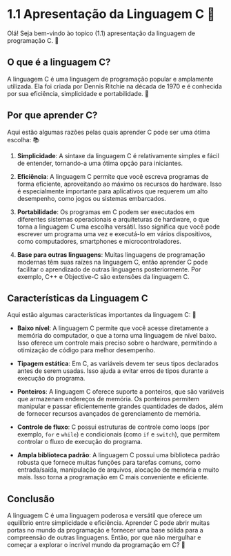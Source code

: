 # 1.1 Apresentação da Linguagem C 🚀

Olá! Seja bem-vindo ào topico (1.1) apresentação da linguagem de programação C. 🎉

## O que é a linguagem C?

A linguagem C é uma linguagem de programação popular e amplamente utilizada. Ela foi criada por Dennis Ritchie na década de 1970 e é conhecida por sua eficiência, simplicidade e portabilidade. 💪

## Por que aprender C?

Aqui estão algumas razões pelas quais aprender C pode ser uma ótima escolha: 📚

1. **Simplicidade**: A sintaxe da linguagem C é relativamente simples e fácil de entender, tornando-a uma ótima opção para iniciantes.

2. **Eficiência**: A linguagem C permite que você escreva programas de forma eficiente, aproveitando ao máximo os recursos do hardware. Isso é especialmente importante para aplicativos que requerem um alto desempenho, como jogos ou sistemas embarcados.

3. **Portabilidade**: Os programas em C podem ser executados em diferentes sistemas operacionais e arquiteturas de hardware, o que torna a linguagem C uma escolha versátil. Isso significa que você pode escrever um programa uma vez e executá-lo em vários dispositivos, como computadores, smartphones e microcontroladores.

4. **Base para outras linguagens**: Muitas linguagens de programação modernas têm suas raízes na linguagem C, então aprender C pode facilitar o aprendizado de outras linguagens posteriormente. Por exemplo, C++ e Objective-C são extensões da linguagem C.

## Características da Linguagem C

Aqui estão algumas características importantes da linguagem C: 📝

- **Baixo nível**: A linguagem C permite que você acesse diretamente a memória do computador, o que a torna uma linguagem de nível baixo. Isso oferece um controle mais preciso sobre o hardware, permitindo a otimização de código para melhor desempenho.

- **Tipagem estática**: Em C, as variáveis devem ter seus tipos declarados antes de serem usadas. Isso ajuda a evitar erros de tipos durante a execução do programa.

- **Ponteiros**: A linguagem C oferece suporte a ponteiros, que são variáveis que armazenam endereços de memória. Os ponteiros permitem manipular e passar eficientemente grandes quantidades de dados, além de fornecer recursos avançados de gerenciamento de memória.

- **Controle de fluxo**: C possui estruturas de controle como loops (por exemplo, `for` e `while`) e condicionais (como `if` e `switch`), que permitem controlar o fluxo de execução do programa.

- **Ampla biblioteca padrão**: A linguagem C possui uma biblioteca padrão robusta que fornece muitas funções para tarefas comuns, como entrada/saída, manipulação de arquivos, alocação de memória e muito mais. Isso torna a programação em C mais conveniente e eficiente.

## Conclusão

A linguagem C é uma linguagem poderosa e versátil que oferece um equilíbrio entre simplicidade e eficiência. Aprender C pode abrir muitas portas no mundo da programação e fornecer uma base sólida para a compreensão de outras linguagens. Então, por que não mergulhar e começar a explorar o incrível mundo da programação em C? 🌟